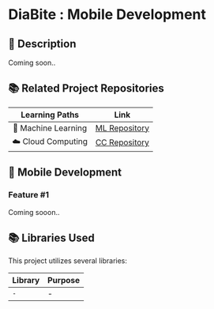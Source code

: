 # DiaBite : Mobile Development

## 📑 Description

Coming soon..

## 📚 Related Project Repositories

|   Learning Paths    |                            Link                             |
| :-----------------: | :---------------------------------------------------------: |
| 🤖 Machine Learning | [ML Repository](https://github.com/DiaBite-Bangkit-2024/ML) |
| ☁️ Cloud Computing  | [CC Repository](https://github.com/DiaBite-Bangkit-2024/CC) |

## 📱 Mobile Development

### Feature #1

Coming sooon..

## 📚 Libraries Used

This project utilizes several libraries:

| Library | Purpose |
| ------- | ------- |
| `-`     | -       |

